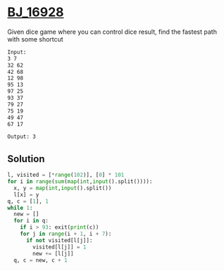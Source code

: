 # [BJ_16928](https://acmicpc.net/problem/16928)

Given dice game where you can control dice result, find the fastest path with some shortcut

```txt
Input:
3 7
32 62
42 68
12 98
95 13
97 25
93 37
79 27
75 19
49 47
67 17

Output: 3
```

## Solution

```py
l, visited = [*range(102)], [0] * 101
for i in range(sum(map(int,input().split()))):
  x, y = map(int,input().split())
  l[x] = y
q, c = [1], 1
while 1:
  new = []
  for i in q:
    if i > 93: exit(print(c))
    for j in range(i + 1, i + 7):
      if not visited[l[j]]:
        visited[l[j]] = 1
        new += [l[j]]
  q, c = new, c + 1
```

